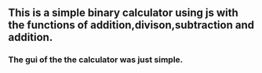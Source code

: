 ## This is a simple binary calculator using js with the functions of addition,divison,subtraction and addition.
### The gui of the the calculator was just simple.
